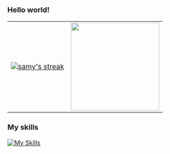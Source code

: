### Hello world!

<table style="width: 100%;">
  <td>
      <a href="https://github.com/samilyleal/github-readme-streak-stats">
        <img alt="samy's streak" src="https://github-readme-streak-stats.herokuapp.com/?user=samilyleal&theme=github_dark&hide_border=true&stroke=0000"/>
      </a>
    </td>
    <td>
      <a href="https://github.com/samilyleal/convoychat">
        <img height=200 align="center" src="https://github-readme-stats.vercel.app/api/top-langs?username=samilyleal&theme=github_dark&layout=compact&hide_border=true&stroke=0000&langs_count=8"/>
      </a>
    </td>
</table>
  
### My skills 
[![My Skills](https://skillicons.dev/icons?i=stackoverflow,java,spring,hibernate,postgres,maven,linux&theme=dark)](https://skillicons.dev)
